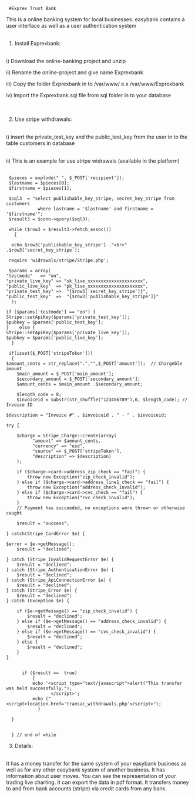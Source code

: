      #Exprex Trust Bank
This is a online banking system for local businesses. 
easybank contains a user interface as well as a user authentication system <br><br>

1) Install Exprexbank: <br><br>

 i) Download the online-banking project and unzip <br>
 
 ii) Rename the online-project and give name Exprexbank <br> 
 
 iii) Copy the folder Exprexbank in to /var/www/ e.x /var/www/Exprexbank <br>

 iv) Import the Exprexbank.sql file from sql folder in to your database <br><br><br>


2) Use stripe withdrawals: <br><br>

 i) insert the private_test_key and the public_test_key from the user in to the table customers in database <br><br>
 
 ii) This is an example for use stripe widrawals (available in the platform) <br><br>
 

     $pieces = explode(" ", $_POST['recipient']);
     $lastname = $pieces[0];
     $firstname = $pieces[1]; 

     $sql3  = "select publishable_key_stripe, secret_key_stripe from customers
                where lastname = '$lastname' and firstname = '$firstname'";
     $result3 = $conn->query($sql3);

     while ($row3 = $result3->fetch_assoc())
       {

      echo $row3['publishable_key_stripe'] ."<br>" .$row3['secret_key_stripe'];

     require 'widrawals/stripe/Stripe.php';

     $params = array(
	"testmode"   => "on",
	"private_live_key" => "sk_live_xxxxxxxxxxxxxxxxxxxxx",
	"public_live_key"  => "pk_live_xxxxxxxxxxxxxxxxxxxxx",
	"private_test_key" =>  "{$row3['secret_key_stripe']}",
	"public_test_key"  =>  "{$row3['publishable_key_stripe']}"
      );

    if ($params['testmode'] == "on") {
	Stripe::setApiKey($params['private_test_key']);
	$pubkey = $params['public_test_key'];
    }    else {
	Stripe::setApiKey($params['private_live_key']);
	$pubkey = $params['public_live_key'];
      }

     if(isset($_POST['stripeToken']))
      {
	$amount_cents = str_replace(".","",$_POST['amount']);  // Chargeble amount
        $main_amount = $_POST['main_amount'];
        $secondary_amount = $_POST['secondary_amount'];
        $amount_cents = $main_amount .$secondary_amount;

        $length_code = 8;
        $invoiceid = substr(str_shuffle("123456789"),0, $length_code); // Invoice ID
                   
	$description = "Invoice #" . $invoiceid . " - " . $invoiceid;
	
	try {

		$charge = Stripe_Charge::create(array(		 
			  "amount" => $amount_cents,
			  "currency" => "usd",
			  "source" => $_POST['stripeToken'],
			  "description" => $description)			  
		);

		if ($charge->card->address_zip_check == "fail") {
			throw new Exception("zip_check_invalid");
		} else if ($charge->card->address_line1_check == "fail") {
			throw new Exception("address_check_invalid");
		} else if ($charge->card->cvc_check == "fail") {
			throw new Exception("cvc_check_invalid");
		}
		// Payment has succeeded, no exceptions were thrown or otherwise caught				

		$result = "success";

	} catch(Stripe_CardError $e) {			

	$error = $e->getMessage();
		$result = "declined";

	} catch (Stripe_InvalidRequestError $e) {
		$result = "declined";		  
	} catch (Stripe_AuthenticationError $e) {
		$result = "declined";
	} catch (Stripe_ApiConnectionError $e) {
		$result = "declined";
	} catch (Stripe_Error $e) {
		$result = "declined";
	} catch (Exception $e) {

		if ($e->getMessage() == "zip_check_invalid") {
			$result = "declined";
		} else if ($e->getMessage() == "address_check_invalid") {
			$result = "declined";
		} else if ($e->getMessage() == "cvc_check_invalid") {
			$result = "declined";
		} else {
			$result = "declined";
		}		  
	}


          if ($result ==  true)
              { 
              echo '<script type="text/javascript">alert("This transfer was held successfully.");
                     </script>';
              echo ("<script>location.href='transac_withdrawals.php'</script>");
                }

      }


      } // end of while
         

 


3) Details: <br><br>

It has a money transfer for the same system of your easybank business as well as for any other easybank system of another business.
It has information about user moves.
You can see the representation of your trading live charting.
It can export the data in pdf format.
It transfers money to and from bank accounts (stripe) via credit cards from any bank. <br><br><br>
